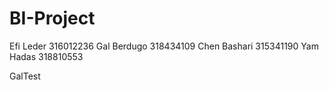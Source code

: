 # BI-Project

Efi Leder 316012236
Gal Berdugo 318434109
Chen Bashari 315341190
Yam Hadas 318810553

GalTest
